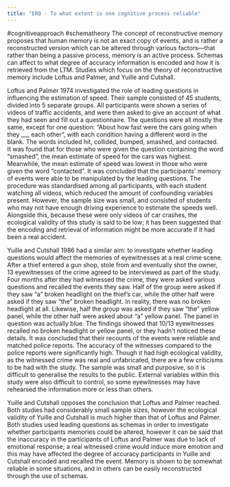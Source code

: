 ```yaml
---
title: "ERQ - To what extent is one cognitive process reliable"
---
```

#cognitiveapproach #schematheory 
The concept of reconstructive memory proposes that human memory is not an exact copy of events, and is rather a reconstructed version which can be altered through various factors—that rather than being a passive process, memory is an active process. Schemas can affect to what degree of accuracy information is encoded and how it is retrieved from the LTM. Studies which focus on the theory of reconstructive memory include Loftus and Palmer, and Yuille and Cutshall.

Loftus and Palmer 1974 investigated the role of leading questions in influencing the estimation of speed. Their sample consisted of 45 students, divided into 5 separate groups. All participants were shown a series of videos of traffic accidents, and were then asked to give an account of what they had seen and fill out a questionnaire. The questions were all mostly the same, except for one question: “About how fast were the cars going when they ___ each other”, with each condition having a different word in the blank. The words included hit, collided, bumped, smashed, and contacted. It was found that for those who were given the question containing the word “smashed”, the mean estimate of speed for the cars was highest. Meanwhile, the mean estimate of speed was lowest in those who were given the word “contacted”. It was concluded that the participants’ memory of events were able to be manipulated by the leading questions. The procedure was standardised among all participants, with each student watching all videos, which reduced the amount of confounding variables present. However, the sample size was small, and consisted of students who may not have enough driving experience to estimate the speeds well. Alongside this, because these were only videos of car crashes, the ecological validity of this study is said to be low; it has been suggested that the encoding and retrieval of information might be more accurate if it had been a real accident.

Yuille and Cutshall 1986 had a similar aim: to investigate whether leading questions would affect the memories of eyewitnesses at a real crime scene. After a thief entered a gun shop, stole from and eventually shot the owner, 13 eyewitnesses of the crime agreed to be interviewed as part of the study. Four months after they had witnessed the crime, they were asked various questions and recalled the events they saw. Half of the group were asked if they saw “a” broken headlight on the thief’s car, while the other half were asked if they saw “the” broken headlight. In reality, there was no broken headlight at all. Likewise, half the group was asked if they saw “the” yellow panel, while the other half were asked about “a” yellow panel. The panel in question was actually blue. The findings showed that 10/13 eyewitnesses recalled no broken headlight or yellow panel, or they hadn’t noticed these details. It was concluded that their recounts of the events were reliable and matched police reports. The accuracy of the witnesses compared to the police reports were significantly high. Though it had high ecological validity, as the witnessed crime was real and unfabricated, there are a few criticisms to be had with the study. The sample was small and purposive, so it is difficult to generalise the results to the public. External variables within this study were also difficult to control, so some eyewitnesses may have rehearsed the information more or less than others.

Yuille and Cutshall opposes the conclusion that Loftus and Palmer reached. Both studies had considerably small sample sizes, however the ecological validity of Yuille and Cutshall is much higher than that of Loftus and Palmer. Both studies used leading questions as schemas in order to investigate whether participants memories could be altered, however it can be said that the inaccuracy in the participants of Loftus and Palmer was due to lack of emotional response; a real witnessed crime would induce more emotion and this may have affected the degree of accuracy participants in Yuille and Cutshall encoded and recalled the event. Memory is shown to be somewhat reliable in some situations, and in others can be easily reconstructed through the use of schemas.